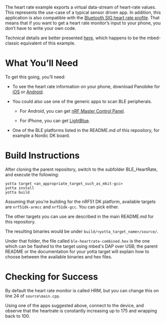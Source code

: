 The heart rate example exports a virtual data-stream of heart-rate values.
This represents the use-case of a typical sensor driven app. In addition, this
application is also compatible with the [Bluetooth SIG heart rate profile](https://developer.bluetooth.org/TechnologyOverview/Pages/HRP.aspx).
That means that if you want to get a heart rate monitor’s input to your phone,
you don’t have to write your own code.

Technical details are better presented [here](https://developer.mbed.org/teams/Bluetooth-Low-Energy/code/BLE_HeartRate/),
which happens to be the mbed-classic equivalent of this example.

What You’ll Need
================

To get this going, you’ll need:

- To see the heart rate information on your phone, download Panobike for [iOS](https://itunes.apple.com/gb/app/panobike/id567403997?mt=8) or [Android](https://play.google.com/store/apps/details?id=com.topeak.panobike&hl=en).

- You could also use one of the generic apps to scan BLE peripherals.

  - For Android, you can get [nRF Master Control Panel](https://play.google.com/store/apps/details?id=no.nordicsemi.android.mcp).

  - For iPhone, you can get [LightBlue](https://itunes.apple.com/gb/app/lightblue-bluetooth-low-energy/id557428110?mt=8).

- One of the BLE platforms listed in the README.md of this repository, for example a
  Nordic DK board.

Build Instructions
==================

After cloning the parent repository, switch to the subfolder BLE_HeartRate, and
execute the following:

```Shell
yotta target <an_appropriate_target_such_as_mkit-gcc>
yotta install
yotta build
```

Assuming that you're building for the nRF51 DK platform, available targets are
`nrf51dk-armcc` and `nrf51dk-gcc`. You can pick either.

The other targets you can use are described in the main README.md for this repository.

The resulting binaries would be under `build/<yotta_target_name>/source/`.

Under that folder, the file called `ble-heartrate-combined.hex` is the one which
can be flashed to the target using mbed's DAP over USB; the parent README or the
documentation for your yotta target will explain how to choose between the available
binaries and hex files.

Checking for Success
====================

By default the heart rate monitor is called HRM, but you can change this on line 24 of
`source\main.cpp`.

Using one of the apps suggested above, connect to the device, and observe that the
heartrate is constantly increasing up to 175 and wrapping back to 100.
